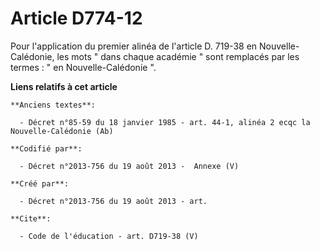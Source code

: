 # Article D774-12

Pour l'application du premier alinéa de l'article D. 719-38 en Nouvelle-Calédonie, les mots " dans chaque académie " sont
remplacés par les termes : " en Nouvelle-Calédonie ".

**Liens relatifs à cet article**

	**Anciens textes**:

	  - Décret n°85-59 du 18 janvier 1985 - art. 44-1, alinéa 2 ecqc la Nouvelle-Calédonie (Ab)

	**Codifié par**:

	  - Décret n°2013-756 du 19 août 2013 -  Annexe (V)

	**Créé par**:

	  - Décret n°2013-756 du 19 août 2013 - art.

	**Cite**:

	  - Code de l'éducation - art. D719-38 (V)
